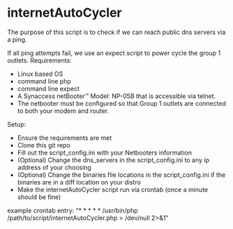 # internetAutoCycler
The purpose of this script is to check if we can reach public dns servers via a ping.

If all ping attempts fail, we use an expect script to power cycle the group 1 outlets. 
Requirements:
* Linux based OS
* command line php
* command line expect
* A Synaccess netBooter™ Model: NP-05B that is accessible via telnet.
* The netbooter must be configured so that Group 1 outlets are connected to both your modem and router.
 
Setup:
* Ensure the requirements are met
* Clone this git repo
* Fill out the script_config.ini with your Netbooters information
* (Optional) Change the dns_servers in the script_config.ini to any ip address of your choosing
* (Optional) Change the binaries file locations in the script_config.ini if the binaries are in a diff location on your distro
* Make the internetAutoCycler script run via crontab (once a minute should be fine)
 
example crontab entry: 
"* * * * * /usr/bin/php /path/to/script/internetAutoCycler.php > /dev/null 2>&1"

